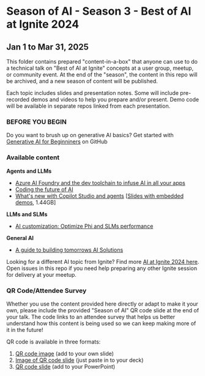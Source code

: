# Season of AI - Season 3 - Best of AI at Ignite 2024

## Jan 1 to Mar 31, 2025

This folder contains prepared "content-in-a-box" that anyone can use to do a technical talk on "Best of AI at Ignite" concepts at a user group, meetup, or community event. At the end of the "season", the content in this repo will be archived, and a new season of content will be published.

Each topic includes slides and presentation notes. Some will include pre-recorded demos and videos to help you prepare and/or present. Demo code will be available in separate repos linked from each presentation.

### BEFORE YOU BEGIN

Do you want to brush up on generative AI basics? Get started with [Generative AI for Beginniners](https://microsoft.github.io/generative-ai-for-beginners/) on GitHub

### Available content

**Agents and LLMs**
- [Azure AI Foundry and the dev toolchain to infuse AI in all your apps](./azure-ai-foundry-dev-toolchain.md)
- [Coding the future of AI](./coding-future-of-ai.md)
- [What's new with Copilot Studio and agents](https://ignite.microsoft.com/en-US/sessions/BRK165) [[Slides with embedded demos](https://github.com/microsoft/community-content/blob/main/SeasonOfAI-S3-BestOfIgnite/What.s.new.with.Copilot.Studio.and.Agents_Ignite.2024_with.Demos.pptx), 1.44GB]
<!-- - [Developers guide to building your own agents](https://ignite.microsoft.com/en-US/sessions/BRK167) -->
  
**LLMs and SLMs**
<!-- - [Solving the unsolvable: o1 models for breakthrough reasoning on Azure](https://ignite.microsoft.com/en-US/sessions/BRK110) -->
- [AI customization: Optimize Phi and SLMs performance](./AI%20customization:%20Optimize%20Phi%20and%20SLMs%20performance.md)

<!--
**RAG**
- [Azure AI Search: RAG for better results, larger scale, faster answers](https://ignite.microsoft.com/en-US/sessions/BRK105)
-->

**General AI**
<!-- - [Making cloud deployment easier with GitHub Copilot for Azure](https://ignite.microsoft.com/en-US/sessions/LAB412) -->
- [A guide to building tomorrows AI Solutions](./A%20guide%20to%20building%20tomorrows%20AI%20Solutions.md)
<!-- - [Building AI apps: Technical use cases and patterns](https://ignite.microsoft.com/en-US/sessions/BRK142) -->
<!-- - [Accelerate and secure development with DevSecOps and AI](https://ignite.microsoft.com/en-US/sessions/BRK140) -->

Looking for a different AI topic from Ignite? Find more [AI at Ignite 2024 here](https://github.com/Azure/azure-ai-at-ignite). Open issues in this repo if you need help preparing any other Ignite session for delivery at your meetup.

### QR Code/Attendee Survey

Whether you use the content provided here directly or adapt to make it your own, please include the provided "Season of AI" QR code slide at the end of your talk. The code links to an attendee survey that helps us better understand how this content is being used so we can keep making more of it in the future!

QR code is available in three formats:

1. [QR code image](SeasonOfAI-AttendeeSurvey-QR.png) (add to your own slide)
2. [Image of QR code slide](SeasonOfAI-AttendeeSurveyQR-Slide.png) (just paste in to your deck)
3. [QR code slide](SeasonOfAI-AttendeeSurveyQR-Slide.pptx) (add to your PowerPoint)
